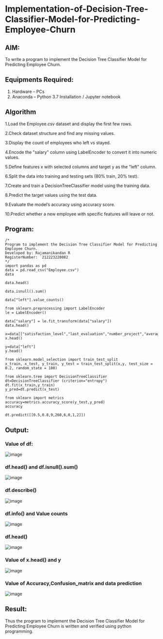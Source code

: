 # Implementation-of-Decision-Tree-Classifier-Model-for-Predicting-Employee-Churn

## AIM:
To write a program to implement the Decision Tree Classifier Model for Predicting Employee Churn.

## Equipments Required:
1. Hardware – PCs
2. Anaconda – Python 3.7 Installation / Jupyter notebook

## Algorithm
1.Load the Employee.csv dataset and display the first few rows.

2.Check dataset structure and find any missing values.

3.Display the count of employees who left vs stayed.

4.Encode the "salary" column using LabelEncoder to convert it into numeric values.

5.Define features x with selected columns and target y as the "left" column.

6.Split the data into training and testing sets (80% train, 20% test).

7.Create and train a DecisionTreeClassifier model using the training data.

8.Predict the target values using the test data.

9.Evaluate the model’s accuracy using accuracy score.

10.Predict whether a new employee with specific features will leave or not.

## Program:
```
/*
Program to implement the Decision Tree Classifier Model for Predicting Employee Churn.
Developed by: Rajamanikandan R
RegisterNumber:  212223220082
*/
import pandas as pd
data = pd.read_csv("Employee.csv")
data

data.head()

data.isnull().sum()

data["left"].value_counts()

from sklearn.preprocessing import LabelEncoder
le = LabelEncoder()

data["salary"] = le.fit_transform(data["salary"])
data.head()

x=data[["satisfaction_level","last_evaluation","number_project","average_montly_hours","time_spend_company","Work_accident","promotion_last_5years","salary"]]
x.head()

y=data["left"]
y.head()

from sklearn.model_selection import train_test_split
x_train, x_test, y_train, y_test = train_test_split(x,y, test_size = 0.2, random_state = 100)

from sklearn.tree import DecisionTreeClassifier
dt=DecisionTreeClassifier (criterion="entropy")
dt.fit(x_train,y_train)
y_pred=dt.predict(x_test)

from sklearn import metrics
accuracy=metrics.accuracy_score(y_test,y_pred)
accuracy

dt.predict([[0.5,0.8,9,260,6,0,1,2]])
```

## Output:
### Value of df:
![image](https://github.com/user-attachments/assets/15e83408-2bf9-44fc-9e6f-eb58669783f8)

### df.head() and df.isnull().sum()
![image](https://github.com/user-attachments/assets/a65b7b7e-9b64-4810-8837-375bb51d5a2a)

### df.describe()
![image](https://github.com/user-attachments/assets/707c5a6b-3fb0-4072-a159-0061f54eac51)

### df.info() and Value counts
![image](https://github.com/user-attachments/assets/9afc341d-4ed8-4674-a40c-6ce29833c058)

### df.head()
![image](https://github.com/user-attachments/assets/b75300a1-1f49-48d4-81fc-bb88435723a0)

### Value of x.head() and y

![image](https://github.com/user-attachments/assets/4f908e6a-a5af-4959-a30a-0cfa2136056a)

### Value of Accuracy,Confusion_matrix and data prediction

![image](https://github.com/user-attachments/assets/d5c914fb-5283-4ed8-9ae1-64984260b5a3)



## Result:
Thus the program to implement the  Decision Tree Classifier Model for Predicting Employee Churn is written and verified using python programming.

